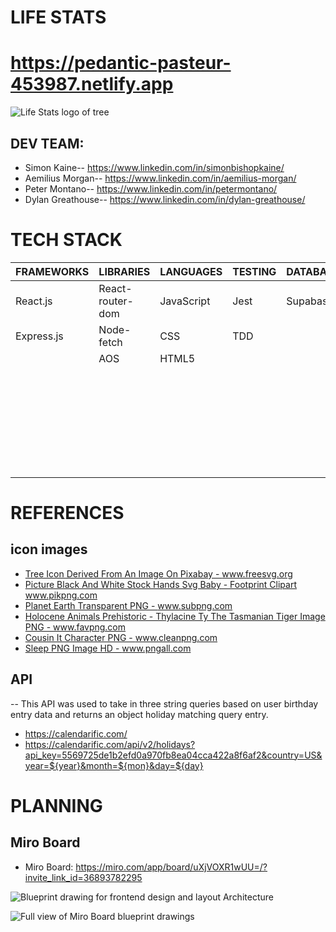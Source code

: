 # LIFE STATS 
# https://pedantic-pasteur-453987.netlify.app

![Life Stats logo of tree](../public/Life_Stats_Logo.png)

## DEV TEAM:
- Simon Kaine-- https://www.linkedin.com/in/simonbishopkaine/
- Aemilius Morgan-- https://www.linkedin.com/in/aemilius-morgan/
- Peter Montano-- https://www.linkedin.com/in/petermontano/
- Dylan Greathouse-- https://www.linkedin.com/in/dylan-greathouse/

# TECH STACK 

| FRAMEWORKS | LIBRARIES             | LANGUAGES  | TESTING    | DATABASES  | TOOLS          |
|------------|-----------------------|------------|------------|------------|----------------|
| React.js   | React-router-dom      | JavaScript | Jest       | Supabase   | Node.js        |
| Express.js | Node-fetch            | CSS        | TDD        |            | Heroku         |
|            | AOS                   | HTML5      |            |            | Netlify        |
|            |                       |            |            |            | Miro           |
|            |                       |            |            |            | Slack          |
|            |                       |            |            |            | Thunder Client |
|            |                       |            |            |            | BeeKeeper      |
|            |                       |            |            |            | VS Code        |
|            |                       |            |            |            | GitHub         |


# REFERENCES
## icon images
-  <a href="https://freesvg.org/1539121879" target="_blank" alt="Black and white image of tree">Tree Icon Derived From An Image On Pixabay - www.freesvg.org</a>
-  <a href="https://www.pikpng.com/pngvi/bwxTTx_picture-black-and-white-stock-hands-svg-baby/" target="_blank" alt="Black and white image of hands holding feet">Picture Black And White Stock Hands Svg Baby - Footprint Clipart www.pikpng.com</a>
-  <a href="https://www.subpng.com/png-r41qsp/" target="_blank" alt="Silhouette of person flying in sunset sky">Planet Earth Transparent PNG - www.subpng.com</a>
-  <a href="https://favpng.com/png_view/holocene-animals-prehistoric-thylacine-ty-the-tasmanian-tiger-image-png/RT3vbNf9" target="_blank" alt="Cartoon drawing of Tasmanian Tiger">Holocene Animals Prehistoric - Thylacine Ty The Tasmanian Tiger Image PNG - www.favpng.com</a>
-  <a href="https://www.cleanpng.com/png-cousin-itt-wednesday-addams-gomez-addams-costume-p-1070705/" target="_blank" alt="Cousin It covered in long hair">Cousin It Character PNG - www.cleanpng.com</a>
-  <a href="https://www.pngall.com/sleep-png/download/27825" target="_blank" alt="Transparent image of person sleeping in bed">Sleep PNG Image HD - www.pngall.com</a>

## API
-- This API was used to take in three string queries based on user birthday entry data and returns an object holiday matching query entry.
- https://calendarific.com/
- https://calendarific.com/api/v2/holidays?api_key=5569725de1b2efd0a970fb8ea04cca422a8f6af2&country=US&year=${year}&month=${mon}&day=${day}

# PLANNING 
## Miro Board
- Miro Board: https://miro.com/app/board/uXjVOXR1wUU=/?invite_link_id=36893782295

![Blueprint drawing for frontend design and layout Architecture](../public/frontend_lifeStats.png)

![Full view of Miro Board blueprint drawings](../public/miro_planning.png)

